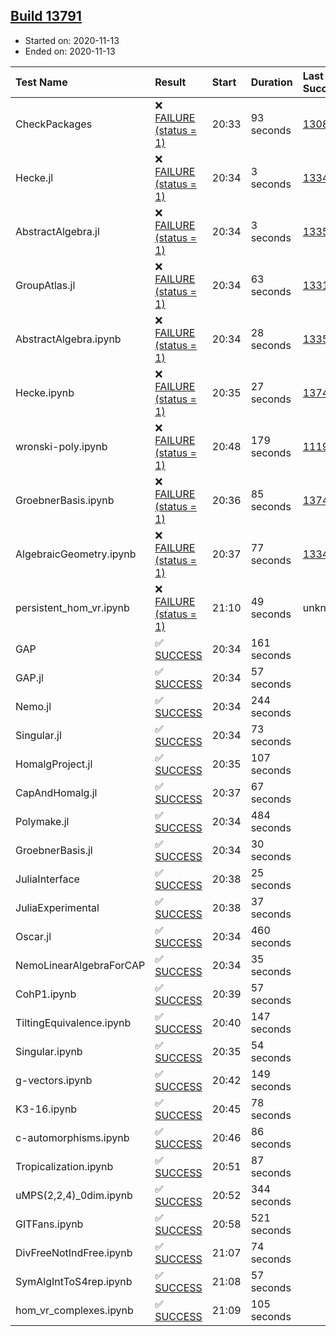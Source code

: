 ## [Build 13791](https://oscarci.mathematik.uni-kl.de/job/oscar/13791/)

* Started on: 2020-11-13
* Ended on: 2020-11-13

| Test Name    | Result | Start | Duration | Last Success | First Failure |
|:-------------|:-------|:------|:---------|:-------------|:--------------|
| CheckPackages | ❌ [FAILURE (status = 1)](https://oscarci.mathematik.uni-kl.de/job/oscar/13791/artifact/logs/build-13791/CheckPackages.log) | 20:33 | 93 seconds | [13085](https://oscarci.mathematik.uni-kl.de/job/oscar/13085/) | [13086](https://oscarci.mathematik.uni-kl.de/job/oscar/13086/) |
| Hecke.jl | ❌ [FAILURE (status = 1)](https://oscarci.mathematik.uni-kl.de/job/oscar/13791/artifact/logs/build-13791/Hecke.jl.log) | 20:34 | 3 seconds | [13341](https://oscarci.mathematik.uni-kl.de/job/oscar/13341/) | [13342](https://oscarci.mathematik.uni-kl.de/job/oscar/13342/) |
| AbstractAlgebra.jl | ❌ [FAILURE (status = 1)](https://oscarci.mathematik.uni-kl.de/job/oscar/13791/artifact/logs/build-13791/AbstractAlgebra.jl.log) | 20:34 | 3 seconds | [13355](https://oscarci.mathematik.uni-kl.de/job/oscar/13355/) | [13356](https://oscarci.mathematik.uni-kl.de/job/oscar/13356/) |
| GroupAtlas.jl | ❌ [FAILURE (status = 1)](https://oscarci.mathematik.uni-kl.de/job/oscar/13791/artifact/logs/build-13791/GroupAtlas.jl.log) | 20:34 | 63 seconds | [13311](https://oscarci.mathematik.uni-kl.de/job/oscar/13311/) | [13312](https://oscarci.mathematik.uni-kl.de/job/oscar/13312/) |
| AbstractAlgebra.ipynb | ❌ [FAILURE (status = 1)](https://oscarci.mathematik.uni-kl.de/job/oscar/13791/artifact/logs/build-13791/AbstractAlgebra.ipynb.log) | 20:34 | 28 seconds | [13355](https://oscarci.mathematik.uni-kl.de/job/oscar/13355/) | [13356](https://oscarci.mathematik.uni-kl.de/job/oscar/13356/) |
| Hecke.ipynb | ❌ [FAILURE (status = 1)](https://oscarci.mathematik.uni-kl.de/job/oscar/13791/artifact/logs/build-13791/Hecke.ipynb.log) | 20:35 | 27 seconds | [13749](https://oscarci.mathematik.uni-kl.de/job/oscar/13749/) | [13750](https://oscarci.mathematik.uni-kl.de/job/oscar/13750/) |
| wronski-poly.ipynb | ❌ [FAILURE (status = 1)](https://oscarci.mathematik.uni-kl.de/job/oscar/13791/artifact/logs/build-13791/wronski-poly.ipynb.log) | 20:48 | 179 seconds | [11192](https://oscarci.mathematik.uni-kl.de/job/oscar/11192/) | [11193](https://oscarci.mathematik.uni-kl.de/job/oscar/11193/) |
| GroebnerBasis.ipynb | ❌ [FAILURE (status = 1)](https://oscarci.mathematik.uni-kl.de/job/oscar/13791/artifact/logs/build-13791/GroebnerBasis.ipynb.log) | 20:36 | 85 seconds | [13748](https://oscarci.mathematik.uni-kl.de/job/oscar/13748/) | [13749](https://oscarci.mathematik.uni-kl.de/job/oscar/13749/) |
| AlgebraicGeometry.ipynb | ❌ [FAILURE (status = 1)](https://oscarci.mathematik.uni-kl.de/job/oscar/13791/artifact/logs/build-13791/AlgebraicGeometry.ipynb.log) | 20:37 | 77 seconds | [13341](https://oscarci.mathematik.uni-kl.de/job/oscar/13341/) | [13342](https://oscarci.mathematik.uni-kl.de/job/oscar/13342/) |
| persistent_hom_vr.ipynb | ❌ [FAILURE (status = 1)](https://oscarci.mathematik.uni-kl.de/job/oscar/13791/artifact/logs/build-13791/persistent_hom_vr.ipynb.log) | 21:10 | 49 seconds | unknown | unknown |
| GAP | ✅ [SUCCESS](https://oscarci.mathematik.uni-kl.de/job/oscar/13791/artifact/logs/build-13791/GAP.log) | 20:34 | 161 seconds |  |  |
| GAP.jl | ✅ [SUCCESS](https://oscarci.mathematik.uni-kl.de/job/oscar/13791/artifact/logs/build-13791/GAP.jl.log) | 20:34 | 57 seconds |  |  |
| Nemo.jl | ✅ [SUCCESS](https://oscarci.mathematik.uni-kl.de/job/oscar/13791/artifact/logs/build-13791/Nemo.jl.log) | 20:34 | 244 seconds |  |  |
| Singular.jl | ✅ [SUCCESS](https://oscarci.mathematik.uni-kl.de/job/oscar/13791/artifact/logs/build-13791/Singular.jl.log) | 20:34 | 73 seconds |  |  |
| HomalgProject.jl | ✅ [SUCCESS](https://oscarci.mathematik.uni-kl.de/job/oscar/13791/artifact/logs/build-13791/HomalgProject.jl.log) | 20:35 | 107 seconds |  |  |
| CapAndHomalg.jl | ✅ [SUCCESS](https://oscarci.mathematik.uni-kl.de/job/oscar/13791/artifact/logs/build-13791/CapAndHomalg.jl.log) | 20:37 | 67 seconds |  |  |
| Polymake.jl | ✅ [SUCCESS](https://oscarci.mathematik.uni-kl.de/job/oscar/13791/artifact/logs/build-13791/Polymake.jl.log) | 20:34 | 484 seconds |  |  |
| GroebnerBasis.jl | ✅ [SUCCESS](https://oscarci.mathematik.uni-kl.de/job/oscar/13791/artifact/logs/build-13791/GroebnerBasis.jl.log) | 20:34 | 30 seconds |  |  |
| JuliaInterface | ✅ [SUCCESS](https://oscarci.mathematik.uni-kl.de/job/oscar/13791/artifact/logs/build-13791/JuliaInterface.log) | 20:38 | 25 seconds |  |  |
| JuliaExperimental | ✅ [SUCCESS](https://oscarci.mathematik.uni-kl.de/job/oscar/13791/artifact/logs/build-13791/JuliaExperimental.log) | 20:38 | 37 seconds |  |  |
| Oscar.jl | ✅ [SUCCESS](https://oscarci.mathematik.uni-kl.de/job/oscar/13791/artifact/logs/build-13791/Oscar.jl.log) | 20:34 | 460 seconds |  |  |
| NemoLinearAlgebraForCAP | ✅ [SUCCESS](https://oscarci.mathematik.uni-kl.de/job/oscar/13791/artifact/logs/build-13791/NemoLinearAlgebraForCAP.log) | 20:34 | 35 seconds |  |  |
| CohP1.ipynb | ✅ [SUCCESS](https://oscarci.mathematik.uni-kl.de/job/oscar/13791/artifact/logs/build-13791/CohP1.ipynb.log) | 20:39 | 57 seconds |  |  |
| TiltingEquivalence.ipynb | ✅ [SUCCESS](https://oscarci.mathematik.uni-kl.de/job/oscar/13791/artifact/logs/build-13791/TiltingEquivalence.ipynb.log) | 20:40 | 147 seconds |  |  |
| Singular.ipynb | ✅ [SUCCESS](https://oscarci.mathematik.uni-kl.de/job/oscar/13791/artifact/logs/build-13791/Singular.ipynb.log) | 20:35 | 54 seconds |  |  |
| g-vectors.ipynb | ✅ [SUCCESS](https://oscarci.mathematik.uni-kl.de/job/oscar/13791/artifact/logs/build-13791/g-vectors.ipynb.log) | 20:42 | 149 seconds |  |  |
| K3-16.ipynb | ✅ [SUCCESS](https://oscarci.mathematik.uni-kl.de/job/oscar/13791/artifact/logs/build-13791/K3-16.ipynb.log) | 20:45 | 78 seconds |  |  |
| c-automorphisms.ipynb | ✅ [SUCCESS](https://oscarci.mathematik.uni-kl.de/job/oscar/13791/artifact/logs/build-13791/c-automorphisms.ipynb.log) | 20:46 | 86 seconds |  |  |
| Tropicalization.ipynb | ✅ [SUCCESS](https://oscarci.mathematik.uni-kl.de/job/oscar/13791/artifact/logs/build-13791/Tropicalization.ipynb.log) | 20:51 | 87 seconds |  |  |
| uMPS(2,2,4)_0dim.ipynb | ✅ [SUCCESS](https://oscarci.mathematik.uni-kl.de/job/oscar/13791/artifact/logs/build-13791/uMPS-2-2-4-_0dim.ipynb.log) | 20:52 | 344 seconds |  |  |
| GITFans.ipynb | ✅ [SUCCESS](https://oscarci.mathematik.uni-kl.de/job/oscar/13791/artifact/logs/build-13791/GITFans.ipynb.log) | 20:58 | 521 seconds |  |  |
| DivFreeNotIndFree.ipynb | ✅ [SUCCESS](https://oscarci.mathematik.uni-kl.de/job/oscar/13791/artifact/logs/build-13791/DivFreeNotIndFree.ipynb.log) | 21:07 | 74 seconds |  |  |
| SymAlgIntToS4rep.ipynb | ✅ [SUCCESS](https://oscarci.mathematik.uni-kl.de/job/oscar/13791/artifact/logs/build-13791/SymAlgIntToS4rep.ipynb.log) | 21:08 | 57 seconds |  |  |
| hom_vr_complexes.ipynb | ✅ [SUCCESS](https://oscarci.mathematik.uni-kl.de/job/oscar/13791/artifact/logs/build-13791/hom_vr_complexes.ipynb.log) | 21:09 | 105 seconds |  |  |
